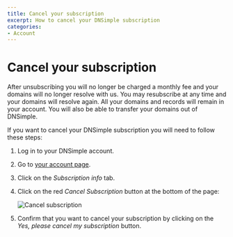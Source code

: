 ```yaml
---
title: Cancel your subscription
excerpt: How to cancel your DNSimple subscription
categories:
- Account
---
```


# Cancel your subscription

<warning>
After unsubscribing you will no longer be charged a monthly fee and your domains will no longer resolve with us.
You may resubscribe at any time and your domains will resolve again.
</warning>

<info>
All your domains and records will remain in your account. You will also be able to transfer your domains out of DNSimple.
</info>

If you want to cancel your DNSimple subscription you will need to follow these steps:

1. Log in to your DNSimple account.
2. Go to [your account page](https://dnsimple.com/account).
3. Click on the *Subscription info* tab.
4. Click on the red *Cancel Subscription* button at the bottom of the page:

     ![Cancel subscription](http://cl.ly/WsVi/unsubscribe.jpg)

5. Confirm that you want to cancel your subscription by clicking on the *Yes, please cancel my subscription*  button.

